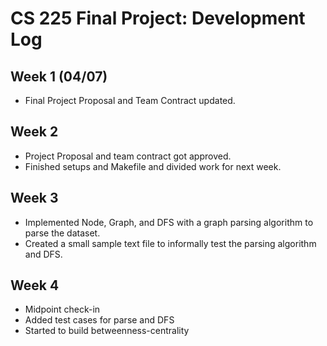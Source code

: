 # CS 225 Final Project: Development Log

## Week 1 (04/07)
- Final Project Proposal and Team Contract updated.

## Week 2 
- Project Proposal and team contract got approved.
- Finished setups and Makefile and divided work for next week.

## Week 3
- Implemented Node, Graph, and DFS with a graph parsing algorithm to parse the dataset.
- Created a small sample text file to informally test the parsing algorithm and DFS.

## Week 4
- Midpoint check-in
- Added test cases for parse and DFS
- Started to build betweenness-centrality

